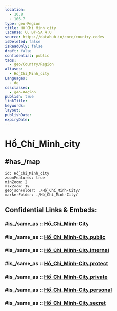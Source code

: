 ```yaml
---
location:
  - 10.8
  - 106.7
type: geo-Region
title: Hồ_Chí_Minh_city
license: CC BY-SA 4.0
source: https://datahub.io/core/country-codes
isDeleted: false
isReadOnly: false
draft: false
confidential: public
tags:
  - geo/Country/Region
aliases:
  - Hồ_Chí_Minh_city
Languages:
  - de
cssclasses:
  - geo-Region
publish: true
linkTitle:
keywords:
layout:
publishDate:
expiryDate:
---
```


# Hồ_Chí_Minh_city

## #has_/map 

```leaflet
id: Hồ_Chí_Minh_city
zoomFeatures: true 
minZoom: 2 
maxZoom: 18
geojsonFolder: ./Hồ_Chí_Minh-City/
markerFolder: ./Hồ_Chí_Minh-City/
```


## Confidential Links & Embeds: 

### #is_/same_as :: [Hồ_Chí_Minh-City](/_Standards/Earth/Continent/Asia/Asia~South~East/Vietnam/Provinces~Vietnam/Hồ_Chí_Minh-City.md) 

### #is_/same_as :: [Hồ_Chí_Minh-City.public](/_public/Earth/Continent/Asia/Asia~South~East/Vietnam/Provinces~Vietnam/Hồ_Chí_Minh-City.public.md) 

### #is_/same_as :: [Hồ_Chí_Minh-City.internal](/_internal/Earth/Continent/Asia/Asia~South~East/Vietnam/Provinces~Vietnam/Hồ_Chí_Minh-City.internal.md) 

### #is_/same_as :: [Hồ_Chí_Minh-City.protect](/_protect/Earth/Continent/Asia/Asia~South~East/Vietnam/Provinces~Vietnam/Hồ_Chí_Minh-City.protect.md) 

### #is_/same_as :: [Hồ_Chí_Minh-City.private](/_private/Earth/Continent/Asia/Asia~South~East/Vietnam/Provinces~Vietnam/Hồ_Chí_Minh-City.private.md) 

### #is_/same_as :: [Hồ_Chí_Minh-City.personal](/_personal/Earth/Continent/Asia/Asia~South~East/Vietnam/Provinces~Vietnam/Hồ_Chí_Minh-City.personal.md) 

### #is_/same_as :: [Hồ_Chí_Minh-City.secret](/_secret/Earth/Continent/Asia/Asia~South~East/Vietnam/Provinces~Vietnam/Hồ_Chí_Minh-City.secret.md)

